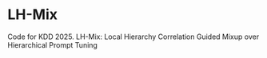 # LH-Mix
Code for KDD 2025. LH-Mix: Local Hierarchy Correlation Guided Mixup over Hierarchical Prompt Tuning
